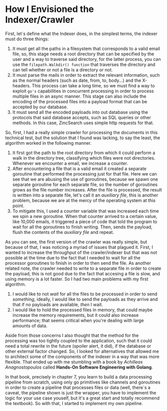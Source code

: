 # How I Envisioned the Indexer/Crawler

First, let´s define what the Indexer does, in the simplest terms, the indexer must do three things:

1. It must get all the paths in a filesystem that corresponds to a valid email file, so, this stage needs a root directory that can be specified by the user and a way to traverse said directory, for the latter process, you can use the ```filepath.Walkdir() function``` that traverses the directory and can tell whether or not a file is a directory or not.
2. It must parse the mails in order to extract the relevant information, such as the normal headers (such as date, from, to, body...) and the X-headers. This process can take a long time, so we must find a way to exploit ```go's``` capabilities in concurrent processing in order to process multiple files in an async manner. This stage can also include the encoding of the processed files into a payload format that can be accepted by our database.
3. It must send all the encoded payloads into out database using the protocols that said database accepts, such as SQL queries or other methods. In this case, ZincSearch uses simple http requests for that.

So, first, I had a really simple crawler for processing the documents in this technical test, but the solution that I found was lacking, to say the least, the algorithm worked in the following manner.

1. It first got the path to the root directory from which it could perform a walk in the directory tree, classifying which files were not directories. Whenever we encounter a email, we increase a counter.
2. After encountering a file that is a valid email it created a separate goroutine that performed the processing just for that file. Here we can see that we are abusing the use of goroutines, because we spawn one separate goroutine for each separate file, so the number of goroutines grows as the file number increases. After the file is processed, the result is written into a separate file, let's call it an _auxiliary file_, this is another problem, because we are at the mercy of the operating system at this point.
3. To mitigate this, I used a counter variable that was increased each time we spin a new goroutine. When that counter arrived to a certain value, like 10,000 emails, it triggered a piece of code that told the program to wait for all the goroutines to finish writing. Then, sends the payload, flush the contents of the _auxiliary file_ and repeat.

As you can see, the first version of the crawler was really simple, but because of that, I was noticing a myriad of issues that plagued it. First, I wanted to increase the throughput of the crawler/indexer but that was not possible at the time due to the fact that I needed to wait for all the processor goroutines to finish in order to then send the file. As another related note, the crawler needed to write to a separate file in order to create the payload, this is not good due to the fact that accesing a file is slow, and using memory is a lot faster. So I had two main problems with my first algorithm.

1. I would like to not _wait_ for all the files to be processed in order to send _something_, ideally, I would like to send the payloads as they arrive and that if no payloads are available, _then_ I wait.
2. I would like to hold the processed files in memory, that could maybe increase the memory requirements, but it could also increase performance;  that seems critical when you're dealing with large amounts of data.

Aside from those concerns I also thought that the method for the processing was too tightly coupled to the application, such that it could need a total rewrite in the future (spoiler alert, it did), if the database or other external factor changed. So, I looked for alternatives that allowed me to architect some of the components of the indexer in a way that was more flexible. That ended up with me stumbling with a book by _Achilleas Anagnostopoulos_ called **Hands-On Software
Engineering with Golang**.

In that book, precisely in chapter 7, you learn to build a data processing pipeline from scratch, using only go primitives like channels and goroutines in order to create a pipeline that processes files or data (well, there´s a caveat, the pipeline shown is just the wrapper, you have to implement the logic for your use case youself, but it's a great start and totally recommend the textbook). So with that, I started to implement my own pipeline.

